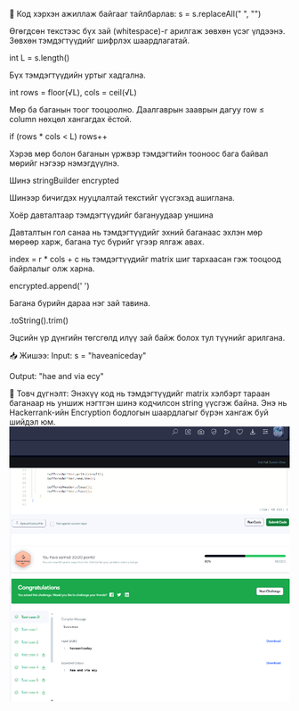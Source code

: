 🧠 Код хэрхэн ажиллаж байгааг тайлбарлав:
s = s.replaceAll(" ", "")

Өгөгдсөн текстээс бүх зай (whitespace)-г арилгаж зөвхөн үсэг үлдээнэ. Зөвхөн тэмдэгтүүдийг шифрлэх шаардлагатай.

int L = s.length()

Бүх тэмдэгтүүдийн уртыг хадгална.

int rows = floor(√L), cols = ceil(√L)

Мөр ба баганын тоог тооцоолно. Даалгаврын зааврын дагуу row ≤ column нөхцөл хангагдах ёстой.

if (rows * cols < L) rows++

Хэрэв мөр болон баганын үржвэр тэмдэгтийн тооноос бага байвал мөрийг нэгээр нэмэгдүүлнэ.

Шинэ stringBuilder encrypted

Шинээр бичигдэх нууцлалтай текстийг үүсгэхэд ашиглана.

Хоёр давталтаар тэмдэгтүүдийг багануудаар уншина

Давталтын гол санаа нь тэмдэгтүүдийг эхний баганаас эхлэн мөр мөрөөр харж, багана тус бүрийг үгээр ялгаж авах.

index = r * cols + c нь тэмдэгтүүдийг matrix шиг тархаасан гэж тооцоод байрлалыг олж харна.

encrypted.append(' ')

Багана бүрийн дараа нэг зай тавина.

.toString().trim()

Эцсийн үр дүнгийн төгсгөлд илүү зай байж болох тул түүнийг арилгана.

📥 Жишээ:
Input:
s = "haveaniceday"

Output:
"hae and via ecy"

🧾 Товч дүгнэлт:
Энэхүү код нь тэмдэгтүүдийг matrix хэлбэрт тараан баганаар нь уншиж нэгтгэн шинэ кодчилсон string үүсгэж байна. Энэ нь Hackerrank-ийн Encryption бодлогын шаардлагыг бүрэн хангаж буй шийдэл юм.
![alt text](image.png)